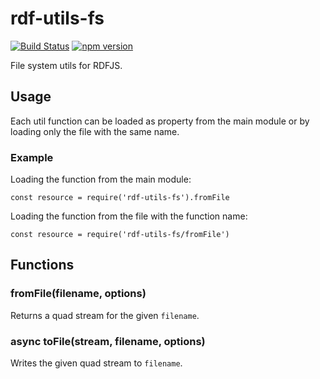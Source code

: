 # rdf-utils-fs

[![Build Status](https://travis-ci.org/rdf-ext/rdf-utils-fs.svg?branch=master)](https://travis-ci.org/rdf-ext/rdf-utils-dataset)
[![npm version](https://badge.fury.io/js/rdf-utils-fs.svg)](https://badge.fury.io/js/rdf-utils-dataset)

File system utils for RDFJS.

## Usage

Each util function can be loaded as property from the main module or by loading only the file with the same name.

### Example

Loading the function from the main module:

    const resource = require('rdf-utils-fs').fromFile
 
Loading the function from the file with the function name:

    const resource = require('rdf-utils-fs/fromFile')
    
## Functions

### fromFile(filename, options)

Returns a quad stream for the given `filename`.

### async toFile(stream, filename, options)

Writes the given quad stream to `filename`. 
